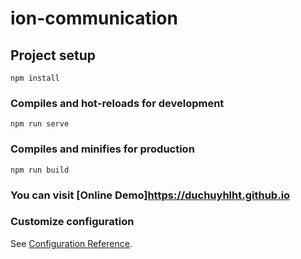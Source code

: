 # ion-communication

## Project setup
```
npm install
```

### Compiles and hot-reloads for development
```
npm run serve
```

### Compiles and minifies for production
```
npm run build
```

### You can visit [Online Demo]https://duchuyhlht.github.io


### Customize configuration
See [Configuration Reference](https://cli.vuejs.org/config/).
